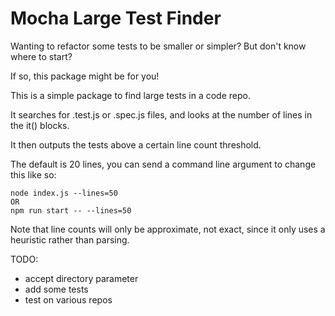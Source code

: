 Mocha Large Test Finder
==================

Wanting to refactor some tests to be smaller or simpler? But don't know where to start?

If so, this package might be for you!

This is a simple package to find large tests in a code repo.

It searches for .test.js or .spec.js files, and looks at the number of lines in the it() blocks.

It then outputs the tests above a certain line count threshold.

The default is 20 lines, you can send a command line argument to change this like so:

```
node index.js --lines=50
OR
npm run start -- --lines=50
```

Note that line counts will only be approximate, not exact, since it only uses a heuristic rather than parsing.

TODO:
* accept directory parameter
* add some tests
* test on various repos
